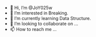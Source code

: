 - 👋 Hi, I’m @JoY025w
- 👀 I’m interested in Breaking.
- 🌱 I’m currently learning Data Structure.
- 💞️ I’m looking to collaborate on ...
- 📫 How to reach me ...

<!---
JoY025w/JoY025w is a ✨ special ✨ repository because its `README.md` (this file) appears on your GitHub profile.
You can click the Preview link to take a look at your changes.
--->
